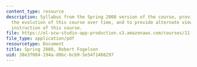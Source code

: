 ```yaml
---
content_type: resource
description: Syllabus from the Spring 2008 version of the course, provided to illustrate
  the evolution of this course over time, and to provide alternate views into the
  instruction of this course.
file: https://ol-ocw-studio-app-production.s3.amazonaws.com/courses/11-013j-american-urban-history-i-spring-2010/38e3f084194ad8bcbcb95e54f1466297_MIT11_013JS10_sylls08.pdf
file_type: application/pdf
resourcetype: Document
title: Spring 2008, Robert Fogelson
uid: 38e3f084-194a-d8bc-bcb9-5e54f1466297
---
```

